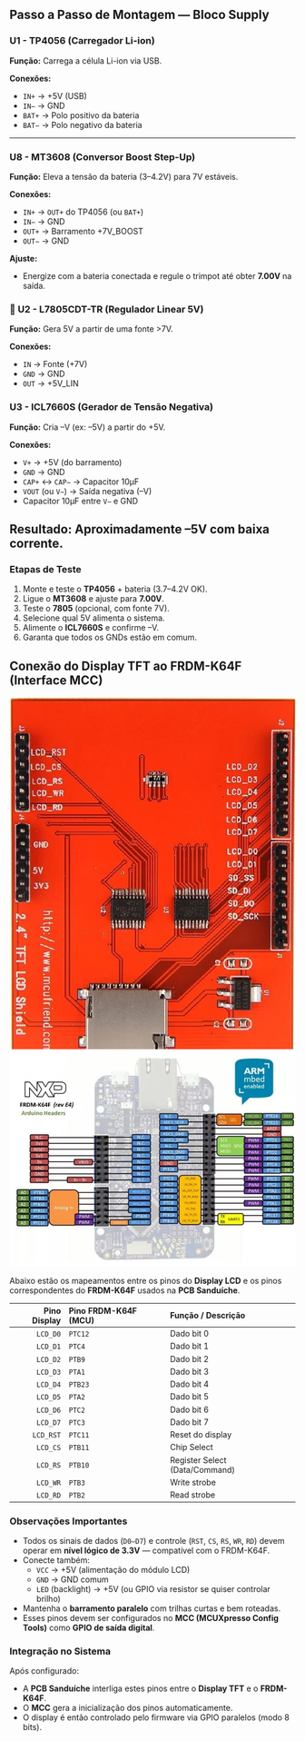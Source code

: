 ## Passo a Passo de Montagem — Bloco Supply

### U1 - TP4056 (Carregador Li-ion)
**Função:** Carrega a célula Li-ion via USB.

**Conexões:**
- `IN+` → +5V (USB)
- `IN−` → GND
- `BAT+` → Polo positivo da bateria
- `BAT−` → Polo negativo da bateria
---

### U8 - MT3608 (Conversor Boost Step-Up)
**Função:** Eleva a tensão da bateria (3–4.2V) para 7V estáveis.

**Conexões:**
- `IN+` → `OUT+` do TP4056 (ou `BAT+`)
- `IN−` → GND
- `OUT+` → Barramento +7V_BOOST
- `OUT−` → GND

**Ajuste:**
- Energize com a bateria conectada e regule o trimpot até obter **7.00V** na saída.  

### 🔧 U2 - L7805CDT-TR (Regulador Linear 5V)
**Função:** Gera 5V a partir de uma fonte >7V.

**Conexões:**
- `IN` → Fonte (+7V)
- `GND` → GND
- `OUT` → +5V_LIN

### U3 - ICL7660S (Gerador de Tensão Negativa)
**Função:** Cria –V (ex: –5V) a partir do +5V.

**Conexões:**
- `V+` → +5V (do barramento)
- `GND` → GND
- `CAP+` ↔ `CAP−` → Capacitor 10µF
- `VOUT` (ou `V−`) → Saída negativa (–V)
- Capacitor 10µF entre `V−` e GND

**Resultado:** Aproximadamente –5V com baixa corrente.
---

### Etapas de Teste
1. Monte e teste o **TP4056** + bateria (3.7–4.2V OK).  
2. Ligue o **MT3608** e ajuste para **7.00V**.  
3. Teste o **7805** (opcional, com fonte 7V).  
4. Selecione qual 5V alimenta o sistema.  
5. Alimente o **ICL7660S** e confirme –V.  
6. Garanta que todos os GNDs estão em comum.


## Conexão do Display TFT ao FRDM-K64F (Interface MCC)

![Esquemático do Circuito](display-image.png)
![Esquemático do Circuito](mcu-image.png)

Abaixo estão os mapeamentos entre os pinos do **Display LCD** e os pinos correspondentes do **FRDM-K64F** usados na **PCB Sanduíche**.

| **Pino Display** | **Pino FRDM-K64F (MCU)** | **Função / Descrição** |
|------------------:|:--------------------------|:------------------------|
| `LCD_D0` | `PTC12` | Dado bit 0 |
| `LCD_D1` | `PTC4`  | Dado bit 1 |
| `LCD_D2` | `PTB9`  | Dado bit 2 |
| `LCD_D3` | `PTA1`  | Dado bit 3 |
| `LCD_D4` | `PTB23` | Dado bit 4 |
| `LCD_D5` | `PTA2`  | Dado bit 5 |
| `LCD_D6` | `PTC2`  | Dado bit 6 |
| `LCD_D7` | `PTC3`  | Dado bit 7 |
| `LCD_RST` | `PTC11` | Reset do display |
| `LCD_CS`  | `PTB11` | Chip Select |
| `LCD_RS`  | `PTB10` | Register Select (Data/Command) |
| `LCD_WR`  | `PTB3`  | Write strobe |
| `LCD_RD`  | `PTB2`  | Read strobe |


### Observações Importantes
- Todos os sinais de dados (`D0–D7`) e controle (`RST`, `CS`, `RS`, `WR`, `RD`) devem operar em **nível lógico de 3.3V** — compatível com o FRDM-K64F.  
- Conecte também:
  - `VCC` → +5V (alimentação do módulo LCD)  
  - `GND` → GND comum  
  - `LED` (backlight) → +5V (ou GPIO via resistor se quiser controlar brilho)
- Mantenha o **barramento paralelo** com trilhas curtas e bem roteadas.
- Esses pinos devem ser configurados no **MCC (MCUXpresso Config Tools)** como **GPIO de saída digital**.


### Integração no Sistema
Após configurado:
- A **PCB Sanduíche** interliga estes pinos entre o **Display TFT** e o **FRDM-K64F**.
- O **MCC** gera a inicialização dos pinos automaticamente.  
- O display é então controlado pelo firmware via GPIO paralelos (modo 8 bits).





